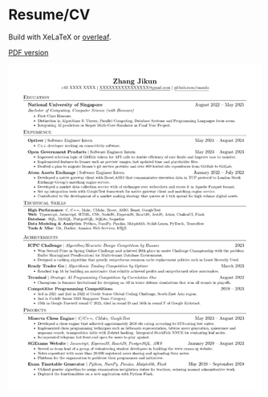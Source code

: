 # Resume/CV

Build with XeLaTeX or [overleaf](https://www.overleaf.com/).

[PDF version](/Jikun_Zhang_resume_2024.pdf)

![image](/Jikun_Zhang_resume_2024.jpg)
